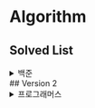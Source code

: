 # Algorithm

## Solved List
<details>
<summary> 백준</summary>
| 순번  |문제 번호|문제|문제 티어|성공여부|
|:---:|:--:|:---:|:-------:|:---:|
|  1  |1002|[터렛](https://www.acmicpc.net/problem/1002)|<img height="25px" width="25px" src="https://d2gd6pc034wcta.cloudfront.net/tier/8.svg">|석홍준: ⭕ 이승현: ⭕ 최한윤:❌|
</details>
## Version 2
<details>
<summary>프로그래머스</summary>
| 순번  |문제 번호|문제|문제 티어|성공여부|
|:---:|:--:|:---:|:-------:|:---:|
</details>
